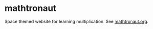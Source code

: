 # mathtronaut

Space themed website for learning multiplication. See [mathtronaut.org](https://mathtronaut.org).
